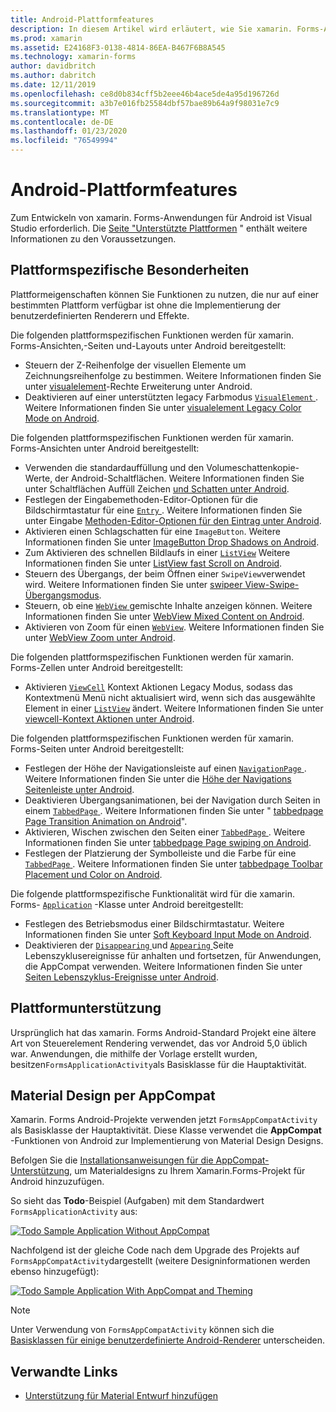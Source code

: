 ```yaml
---
title: Android-Plattformfeatures
description: In diesem Artikel wird erläutert, wie Sie xamarin. Forms-Anwendungen Android-spezifische Funktionen hinzufügen.
ms.prod: xamarin
ms.assetid: E24168F3-0138-4814-86EA-B467F6B8A545
ms.technology: xamarin-forms
author: davidbritch
ms.author: dabritch
ms.date: 12/11/2019
ms.openlocfilehash: ce8d0b834cff5b2eee46b4ace5de4a95d196726d
ms.sourcegitcommit: a3b7e016fb25584dbf57bae89b64a9f98031e7c9
ms.translationtype: MT
ms.contentlocale: de-DE
ms.lasthandoff: 01/23/2020
ms.locfileid: "76549994"
---
```

# <a name="android-platform-features"></a>Android-Plattformfeatures

Zum Entwickeln von xamarin. Forms-Anwendungen für Android ist Visual Studio erforderlich. Die [Seite "Unterstützte Plattformen](~/get-started/supported-platforms.md) " enthält weitere Informationen zu den Voraussetzungen.

## <a name="platform-specifics"></a>Plattformspezifische Besonderheiten

Plattformeigenschaften können Sie Funktionen zu nutzen, die nur auf einer bestimmten Plattform verfügbar ist ohne die Implementierung der benutzerdefinierten Renderern und Effekte.

Die folgenden plattformspezifischen Funktionen werden für xamarin. Forms-Ansichten,-Seiten und-Layouts unter Android bereitgestellt:

- Steuern der Z-Reihenfolge der visuellen Elemente um Zeichnungsreihenfolge zu bestimmen. Weitere Informationen finden Sie unter [visualelement](visualelement-elevation.md)-Rechte Erweiterung unter Android.
- Deaktivieren auf einer unterstützten legacy Farbmodus [ `VisualElement` ](xref:Xamarin.Forms.VisualElement). Weitere Informationen finden Sie unter [visualelement Legacy Color Mode on Android](legacy-color-mode.md).

Die folgenden plattformspezifischen Funktionen werden für xamarin. Forms-Ansichten unter Android bereitgestellt:

- Verwenden die standardauffüllung und den Volumeschattenkopie-Werte, der Android-Schaltflächen. Weitere Informationen finden Sie unter Schaltflächen Auffüll Zeichen [und Schatten unter Android](button-padding-shadow.md).
- Festlegen der Eingabemethoden-Editor-Optionen für die Bildschirmtastatur für eine [ `Entry` ](xref:Xamarin.Forms.Entry). Weitere Informationen finden Sie unter Eingabe [Methoden-Editor-Optionen für den Eintrag unter Android](entry-ime-options.md).
- Aktivieren einen Schlagschatten für eine `ImageButton`. Weitere Informationen finden Sie unter [ImageButton Drop Shadows on Android](imagebutton-drop-shadow.md).
- Zum Aktivieren des schnellen Bildlaufs in einer [`ListView`](xref:Xamarin.Forms.ListView) Weitere Informationen finden Sie unter [ListView fast Scroll on Android](listview-fast-scrolling.md).
- Steuern des Übergangs, der beim Öffnen einer `SwipeView`verwendet wird. Weitere Informationen finden Sie unter [swipeer View-Swipe-Übergangsmodus](swipeview-swipetransitionmode.md).
- Steuern, ob eine [ `WebView` ](xref:Xamarin.Forms.WebView) gemischte Inhalte anzeigen können. Weitere Informationen finden Sie unter [WebView Mixed Content on Android](webview-mixed-content.md).
- Aktivieren von Zoom für einen [`WebView`](xref:Xamarin.Forms.WebView). Weitere Informationen finden Sie unter [WebView Zoom unter Android](webview-zoom-controls.md).

Die folgenden plattformspezifischen Funktionen werden für xamarin. Forms-Zellen unter Android bereitgestellt:

- Aktivieren [`ViewCell`](xref:Xamarin.Forms.ViewCell) Kontext Aktionen Legacy Modus, sodass das Kontextmenü Menü nicht aktualisiert wird, wenn sich das ausgewählte Element in einer [`ListView`](xref:Xamarin.Forms.ListView) ändert. Weitere Informationen finden Sie unter [viewcell-Kontext Aktionen unter Android](viewcell-context-actions.md).

Die folgenden plattformspezifischen Funktionen werden für xamarin. Forms-Seiten unter Android bereitgestellt:

- Festlegen der Höhe der Navigationsleiste auf einen [ `NavigationPage` ](xref:Xamarin.Forms.NavigationPage). Weitere Informationen finden Sie unter die [Höhe der Navigations Seitenleiste unter Android](navigationpage-bar-height.md).
- Deaktivieren Übergangsanimationen, bei der Navigation durch Seiten in einem [ `TabbedPage` ](xref:Xamarin.Forms.TabbedPage). Weitere Informationen finden Sie unter " [tabbedpage Page Transition Animation on Android](tabbedpage-transition-animations.md)".
- Aktivieren, Wischen zwischen den Seiten einer [ `TabbedPage` ](xref:Xamarin.Forms.TabbedPage). Weitere Informationen finden Sie unter [tabbedpage Page swiping on Android](tabbedpage-page-swiping.md).
- Festlegen der Platzierung der Symbolleiste und die Farbe für eine [ `TabbedPage` ](xref:Xamarin.Forms.TabbedPage). Weitere Informationen finden Sie unter [tabbedpage Toolbar Placement und Color on Android](tabbedpage-toolbar-placement-color.md).

Die folgende plattformspezifische Funktionalität wird für die xamarin. Forms- [`Application`](xref:Xamarin.Forms.Application) -Klasse unter Android bereitgestellt:

- Festlegen des Betriebsmodus einer Bildschirmtastatur. Weitere Informationen finden Sie unter [Soft Keyboard Input Mode on Android](soft-keyboard-input-mode.md).
- Deaktivieren der [ `Disappearing` ](xref:Xamarin.Forms.Page.Appearing) und [ `Appearing` ](xref:Xamarin.Forms.Page.Appearing) Seite Lebenszyklusereignisse für anhalten und fortsetzen, für Anwendungen, die AppCompat verwenden. Weitere Informationen finden Sie unter [Seiten Lebenszyklus-Ereignisse unter Android](page-lifecycle-events.md).

## <a name="platform-support"></a>Plattformunterstützung

Ursprünglich hat das xamarin. Forms Android-Standard Projekt eine ältere Art von Steuerelement Rendering verwendet, das vor Android 5,0 üblich war. Anwendungen, die mithilfe der Vorlage erstellt wurden, besitzen`FormsApplicationActivity`als Basisklasse für die Hauptaktivität.

## <a name="material-design-via-appcompat"></a>Material Design per AppCompat

Xamarin. Forms Android-Projekte verwenden jetzt `FormsAppCompatActivity` als Basisklasse der Hauptaktivität. Diese Klasse verwendet die **AppCompat** -Funktionen von Android zur Implementierung von Material Design Designs.

Befolgen Sie die [Installationsanweisungen für die AppCompat-Unterstützung](appcompat-material-design.md), um Materialdesigns zu Ihrem Xamarin.Forms-Projekt für Android hinzuzufügen.

So sieht das **Todo**-Beispiel (Aufgaben) mit dem Standardwert `FormsApplicationActivity` aus:

[![](images/before-appcompat-sml.png "Todo Sample Application Without AppCompat")](images/before-appcompat.png#lightbox "Todo Sample Application Without AppCompat")

Nachfolgend ist der gleiche Code nach dem Upgrade des Projekts auf `FormsAppCompatActivity`dargestellt (weitere Designinformationen werden ebenso hinzugefügt):

[![](images/post-appcompat-sml.png "Todo Sample Application With AppCompat and Theming")](images/post-appcompat.png#lightbox "Todo Sample Application With AppCompat and Theming")

> [!NOTE]
> Unter Verwendung von `FormsAppCompatActivity` können sich die [Basisklassen für einige benutzerdefinierte Android-Renderer](~/xamarin-forms/app-fundamentals/custom-renderer/renderers.md) unterscheiden.

## <a name="related-links"></a>Verwandte Links

- [Unterstützung für Material Entwurf hinzufügen](appcompat-material-design.md)
